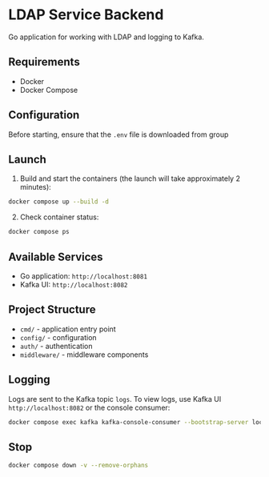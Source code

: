 # LDAP Service Backend

Go application for working with LDAP and logging to Kafka.

## Requirements

- Docker
- Docker Compose

## Configuration

Before starting, ensure that the `.env` file is downloaded from group

## Launch

1. Build and start the containers (the launch will take approximately 2 minutes):
```bash
docker compose up --build -d
```

2. Check container status:
```bash
docker compose ps
```

## Available Services

- Go application: `http://localhost:8081`
- Kafka UI: `http://localhost:8082`

## Project Structure

- `cmd/` - application entry point
- `config/` - configuration
- `auth/` - authentication
- `middleware/` - middleware components

## Logging

Logs are sent to the Kafka topic `logs`. To view logs, use Kafka UI `http://localhost:8082` or the console consumer:

```bash
docker compose exec kafka kafka-console-consumer --bootstrap-server localhost:9092 --topic logs --from-beginning
```

## Stop

```bash
docker compose down -v --remove-orphans
```
